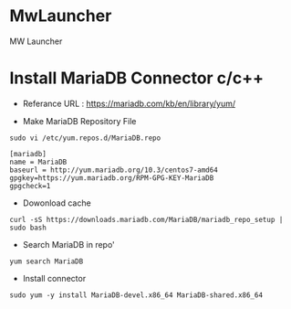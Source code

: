 # MwLauncher
MW Launcher

# Install MariaDB Connector c/c++

* Referance URL : https://mariadb.com/kb/en/library/yum/

* Make MariaDB Repository File
```
sudo vi /etc/yum.repos.d/MariaDB.repo 
```

```
[mariadb]
name = MariaDB
baseurl = http://yum.mariadb.org/10.3/centos7-amd64
gpgkey=https://yum.mariadb.org/RPM-GPG-KEY-MariaDB
gpgcheck=1
```

* Dowonload cache
```
curl -sS https://downloads.mariadb.com/MariaDB/mariadb_repo_setup | sudo bash
```

* Search MariaDB in repo'
```
yum search MariaDB
```

* Install connector
```
sudo yum -y install MariaDB-devel.x86_64 MariaDB-shared.x86_64
```



